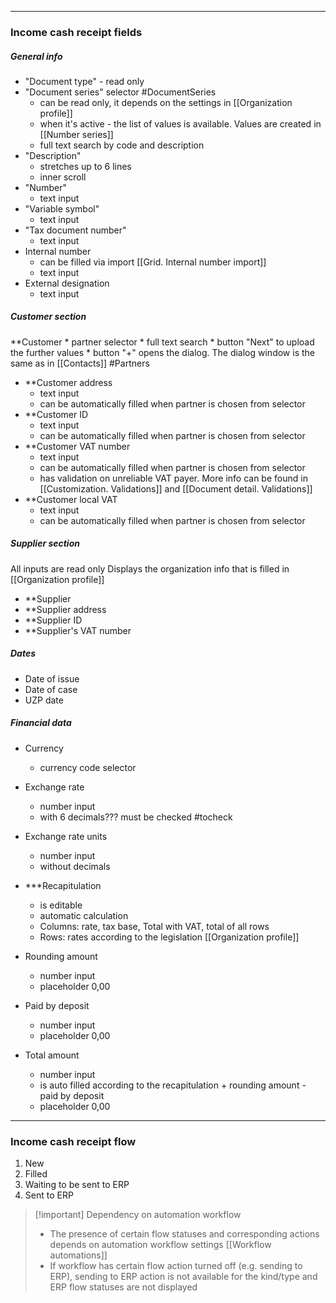 

---

### Income cash receipt fields

##### General info

* "Document type" - read only
* "Document series" selector #DocumentSeries 
	* can be read only, it depends on the settings in  [[Organization profile]]
	* when it's active - the list of values is available. Values are created in [[Number series]]
	* full text search by code and description
* "Description" 
	* stretches up to 6 lines
	* inner scroll
* "Number"
	* text input
* "Variable symbol"
	* text input
* "Tax document number"
	* text input
* Internal number 
	* can be filled via import [[Grid. Internal number import]]
	* text input 
* External designation
	* text input


##### Customer section

**Customer
	* partner selector
	* full text search
	* button "Next" to upload the further values
	* button "+" opens the dialog. The dialog window is the same as in [[Contacts]] #Partners
* **Customer address
	* text input
	* can be automatically filled when partner is chosen from selector
* **Customer ID
	* text input
	* can be automatically filled when partner is chosen from selector
* **Customer VAT number
	* text input
	* can be automatically filled when partner is chosen from selector
	* has validation on unreliable VAT payer. More info can be found in [[Customization. Validations]]  and [[Document detail. Validations]]
* **Customer local VAT
	* text input
	* can be automatically filled when partner is chosen from selector


##### Supplier section

All inputs are read only
Displays the organization info that is filled in [[Organization profile]]

* **Supplier
* **Supplier address
* **Supplier ID
* **Supplier's VAT number


##### Dates

* Date of issue
* Date of case
* UZP date

##### Financial data

* Currency 
	* currency code selector
* Exchange rate
	* number input
	* with 6 decimals??? must be checked #tocheck
* Exchange rate units
	* number input
	* without decimals

* ***Recapitulation
	* is editable
	* automatic calculation
	* Columns: rate, tax base, Total with VAT, total of all rows
	* Rows: rates according to the legislation [[Organization profile]]

* Rounding amount
	* number input
	* placeholder 0,00
* Paid by deposit
	* number input
	* placeholder 0,00
* Total amount
	* number input
	* is auto filled according to the recapitulation + rounding amount - paid by deposit
	* placeholder 0,00

---

### Income cash receipt flow


1. New
2. Filled
3. Waiting to be sent to ERP
4. Sent to ERP

> [!important] Dependency on automation workflow
> * The presence of certain flow statuses and corresponding actions depends on automation workflow settings [[Workflow automations]]
> * If workflow has certain flow action turned off (e.g. sending to ERP), sending to ERP action is not available for the kind/type and ERP flow statuses are not displayed

